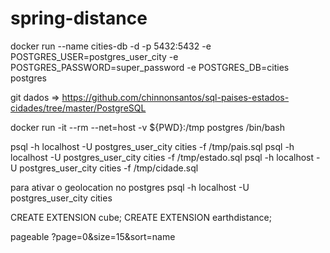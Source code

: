# spring-distance


docker run --name cities-db -d -p 5432:5432 -e POSTGRES_USER=postgres_user_city -e POSTGRES_PASSWORD=super_password -e POSTGRES_DB=cities postgres

git dados => https://github.com/chinnonsantos/sql-paises-estados-cidades/tree/master/PostgreSQL


docker run -it --rm --net=host -v  ${PWD}:/tmp postgres /bin/bash

psql -h localhost -U postgres_user_city cities -f /tmp/pais.sql
psql -h localhost -U postgres_user_city cities -f /tmp/estado.sql
psql -h localhost -U postgres_user_city cities -f /tmp/cidade.sql

para ativar o geolocation no postgres
psql -h localhost -U postgres_user_city cities

CREATE EXTENSION cube; 
CREATE EXTENSION earthdistance;



pageable ?page=0&size=15&sort=name
